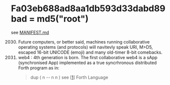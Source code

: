 # Fa03eb688ad8aa1db593d33dabd89bad = md5("root")
see [MANIFEST.md](MANIFEST.md)

2030. Future computers, or better said, machines running collaborative operating systems (and protocols) will navitevly speak URI, M>D5, escaped 16-bit UNICODE (emoji) and many old-timer 8-bit comebacks.
2031. web4 : 4th generation is born. The first collaborative web4 is a sApp (synchronised App) implemented as a true syncrhronous distributed Forth program as in:
      >dup ( n -- n n )
      >see [[1](https://skilldrick.github.io/easyforth/)] Forth Language
